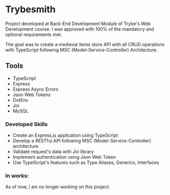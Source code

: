 # Trybesmith

Project developed at Back-End Development Module of Trybe's Web Development course. I was approved with 100% of the mandatory and optional requirements met.

The goal was to create a medieval items store API with all CRUD operations with TypeScript following MSC (Model-Service-Controller) Architecture. 

## Tools 
- TypeScript
- Express
- Express Async Errors
- Json Web Tokens
- DotEnv
- Joi
- MySQL

### Developed Skills
- Create an Express.js application using TypeScript
- Develop a RESTful API following MSC (Model-Service-Controller) architecture
- Validate request's data with Joi library
- Implement authentication using Json Web Token
- Use TypeScript's features such as Type Aliases, Generics, Interfaces

### In works:
As of now, I am no longer working on this project.